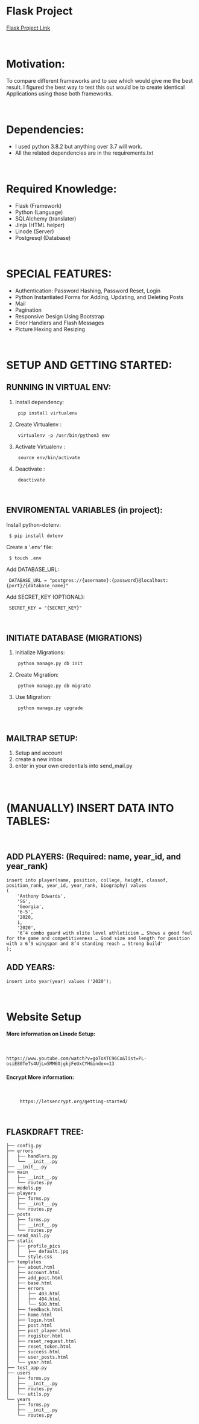 # Flask Project

<a href='https://hpforiginals.com'>Flask Project Link</a>

<br>

# Motivation:
To compare different frameworks and to see which would give me the best result. I figured the best way to test this out would be to create identical Applications using those both frameworks.

<br>

# Dependencies:
- I used python 3.8.2 but anything over 3.7 will work.
- All the related dependencies are in the requirements.txt

<br>

# Required Knowledge:
- Flask (Framework) 
- Python (Language)
- SQLAlchemy (translater)
- Jinja (HTML helper)
- Linode (Server)
- Postgresql (Database)  

<br>

# SPECIAL FEATURES:
- Authentication: Password Hashing, Password Reset, Login
- Python Instantiated Forms for Adding, Updating, and Deleting Posts
- Mail
- Pagination
- Responsive Design Using Bootstrap
- Error Handlers and Flash Messages
- Picture Hexing and Resizing 


<br>

# SETUP AND GETTING STARTED:

## RUNNING IN VIRTUAL ENV:
1) Install dependency: 
    
        pip install virtualenv

2) Create Virtualenv :

        virtualenv -p /usr/bin/python3 env

3) Activate Virtualenv : 

        source env/bin/activate

4) Deactivate : 
        
        deactivate

<br>

## ENVIROMENTAL VARIABLES (in project):

Install python-dotenv:

     $ pip install dotenv

Create a '.env' file:

     $ touch .env

Add DATABASE_URL:

     DATABASE_URL = "postgres://{username}:{password}@localhost:{port}/{database_name}"

Add SECRET_KEY (OPTIONAL):

     SECRET_KEY = "{SECRET_KEY}"


<br>

## INITIATE DATABASE (MIGRATIONS)

1) Initialize Migrations: 

        python manage.py db init

2) Create Migration:

        python manage.py db migrate


3) Use Migration:

        python manage.py upgrade

 <br>

## MAILTRAP SETUP:

1) Setup and account 
2) create a new inbox
3) enter in your own credentials into send_mail.py


<br>
<br>

# (MANUALLY) INSERT DATA INTO TABLES:

<br>

## ADD PLAYERS: (Required: name, year_id, and year_rank)

    insert into player(name, position, college, height, classof, position_rank, year_id, year_rank, biography) values 
    (
        'Anthony Edwards',
        'SG',
        'Georgia',
        '6-5',
        '2020,
        1,
        '2020',
        '6’4 combo guard with elite level athleticism … Shows a good feel for the game and competitiveness … Good size and length for position with a 6’9 wingspan and 8’4 standing reach … Strong build'
    );

## ADD YEARS: 

    insert into year(year) values ('2020');






<br>

# Website Setup

#### More information on Linode Setup: 

<br>

    https://www.youtube.com/watch?v=goToXTC96Co&list=PL-osiE80TeTs4UjLw5MM6OjgkjFeUxCYH&index=13

#### Encrypt More information:

<br>



         https://letsencrypt.org/getting-started/

<br>


## FLASKDRAFT TREE:

    ├── config.py
    ├── errors
    │   ├── handlers.py
    │   └── __init__.py
    ├── __init__.py
    ├── main
    │   ├── __init__.py
    │   └── routes.py
    ├── models.py
    ├── players
    │   ├── forms.py
    │   ├── __init__.py
    │   └── routes.py
    ├── posts
    │   ├── forms.py
    │   ├── __init__.py
    │   └── routes.py
    ├── send_mail.py
    ├── static
    │   ├── profile_pics
    │   │   ├── default.jpg
    │   └── style.css
    ├── templates
    │   ├── about.html
    │   ├── account.html
    │   ├── add_post.html
    │   ├── base.html
    │   ├── errors
    │   │   ├── 403.html
    │   │   ├── 404.html
    │   │   └── 500.html
    │   ├── feedback.html
    │   ├── home.html
    │   ├── login.html
    │   ├── post.html
    │   ├── post_player.html
    │   ├── register.html
    │   ├── reset_request.html
    │   ├── reset_token.html
    │   ├── success.html
    │   ├── user_posts.html
    │   └── year.html
    ├── test_app.py
    ├── users
    │   ├── forms.py
    │   ├── __init__.py
    │   ├── routes.py
    │   └── utils.py
    └── years
        ├── forms.py
        ├── __init__.py
        └── routes.py



